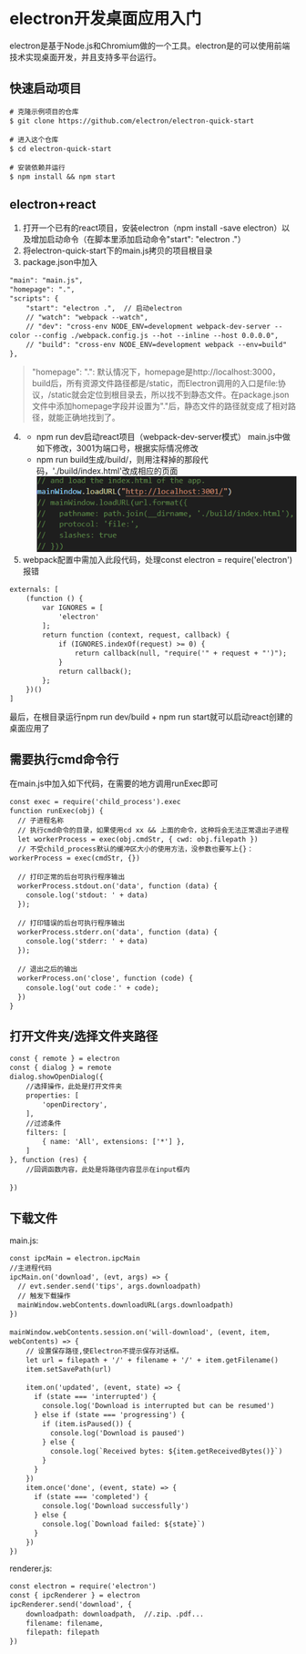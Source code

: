 # electron开发桌面应用入门
electron是基于Node.js和Chromium做的一个工具。electron是的可以使用前端技术实现桌面开发，并且支持多平台运行。

## 快速启动项目
```
# 克隆示例项目的仓库
$ git clone https://github.com/electron/electron-quick-start

# 进入这个仓库
$ cd electron-quick-start

# 安装依赖并运行
$ npm install && npm start
```

## electron+react
1. 打开一个已有的react项目，安装electron（npm install -save electron）以及增加启动命令（在脚本里添加启动命令"start": "electron ."）
2. 将electron-quick-start下的main.js拷贝的项目根目录
3. package.json中加入
```
"main": "main.js",
"homepage": ".", 
"scripts": {
    "start": "electron .",  // 启动electron
    // "watch": "webpack --watch",
    // "dev": "cross-env NODE_ENV=development webpack-dev-server --color --config ./webpack.config.js --hot --inline --host 0.0.0.0",
    // "build": "cross-env NODE_ENV=development webpack --env=build"
},
```
> "homepage": ".": 默认情况下，homepage是http://localhost:3000，build后，所有资源文件路径都是/static，而Electron调用的入口是file:协议，/static就会定位到根目录去，所以找不到静态文件。在package.json文件中添加homepage字段并设置为"."后，静态文件的路径就变成了相对路径，就能正确地找到了。
4. - npm run dev启动react项目（webpack-dev-server模式） 
main.js中做如下修改，3001为端口号，根据实际情况修改  
   - npm run build生成/build/，则用注释掉的那段代码，'./build/index.html'改成相应的页面  
![main.js](https://github.com/freeethy/blog/blob/master/201802/images/electron-react-1.png)
5. webpack配置中需加入此段代码，处理const electron = require('electron')报错
```
externals: [
    (function () {
        var IGNORES = [
            'electron'
        ];
        return function (context, request, callback) {
            if (IGNORES.indexOf(request) >= 0) {
                return callback(null, "require('" + request + "')");
            }
            return callback();
        };
    })()
]
```

最后，在根目录运行npm run dev/build + npm run start就可以启动react创建的桌面应用了

## 需要执行cmd命令行
在main.js中加入如下代码，在需要的地方调用runExec即可
```
const exec = require('child_process').exec
function runExec(obj) {
  // 子进程名称
  // 执行cmd命令的目录，如果使用cd xx && 上面的命令，这种将会无法正常退出子进程
  let workerProcess = exec(obj.cmdStr, { cwd: obj.filepath })
  // 不受child_process默认的缓冲区大小的使用方法，没参数也要写上{}：workerProcess = exec(cmdStr, {})

  // 打印正常的后台可执行程序输出
  workerProcess.stdout.on('data', function (data) {
    console.log('stdout: ' + data)
  });

  // 打印错误的后台可执行程序输出
  workerProcess.stderr.on('data', function (data) {
    console.log('stderr: ' + data)
  });

  // 退出之后的输出
  workerProcess.on('close', function (code) {
    console.log('out code：' + code);
  })
}
```

## 打开文件夹/选择文件夹路径
```
const { remote } = electron
const { dialog } = remote
dialog.showOpenDialog({
    //选择操作，此处是打开文件夹
    properties: [
        'openDirectory',
    ],
    //过滤条件
    filters: [
        { name: 'All', extensions: ['*'] },
    ]
}, function (res) {
    //回调函数内容，此处是将路径内容显示在input框内
    
})
```

## 下载文件
main.js:
```
const ipcMain = electron.ipcMain
//主进程代码
ipcMain.on('download', (evt, args) => {
  // evt.sender.send('tips', args.downloadpath)
  // 触发下载操作
  mainWindow.webContents.downloadURL(args.downloadpath)
})

mainWindow.webContents.session.on('will-download', (event, item, webContents) => {
    // 设置保存路径,使Electron不提示保存对话框。
    let url = filepath + '/' + filename + '/' + item.getFilename()
    item.setSavePath(url)

    item.on('updated', (event, state) => {
      if (state === 'interrupted') {
        console.log('Download is interrupted but can be resumed')
      } else if (state === 'progressing') {
        if (item.isPaused()) {
          console.log('Download is paused')
        } else {
          console.log(`Received bytes: ${item.getReceivedBytes()}`)
        }
      }
    })
    item.once('done', (event, state) => {
      if (state === 'completed') {
        console.log('Download successfully')
      } else {
        console.log(`Download failed: ${state}`)
      }
    })
})
```

renderer.js:
```
const electron = require('electron')
const { ipcRenderer } = electron
ipcRenderer.send('download', {
    downloadpath: downloadpath,  //.zip、.pdf...
    filename: filename,
    filepath: filepath
})
```
